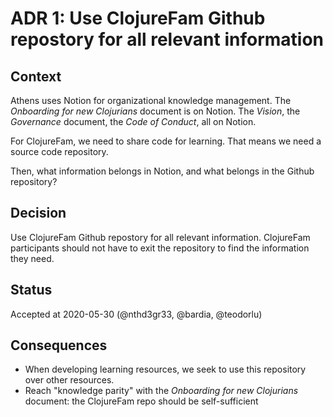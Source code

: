 # ADR 1: Use ClojureFam Github repostory for all relevant information

## Context

Athens uses Notion for organizational knowledge management. The _Onboarding for
new Clojurians_ document is on Notion. The _Vision_, the _Governance_ document,
the _Code of Conduct_, all on Notion.

For ClojureFam, we need to share code for learning. That means we need a source
code repository.

Then, what information belongs in Notion, and what belongs in the Github
repository?

## Decision

Use ClojureFam Github repostory for all relevant information. ClojureFam
participants should not have to exit the repository to find the information they
need.

## Status

Accepted at 2020-05-30 (@nthd3gr33, @bardia, @teodorlu)

## Consequences

- When developing learning resources, we seek to use this repository over other
  resources.
- Reach "knowledge parity" with the _Onboarding for new Clojurians_  document: the ClojureFam repo should be self-sufficient

